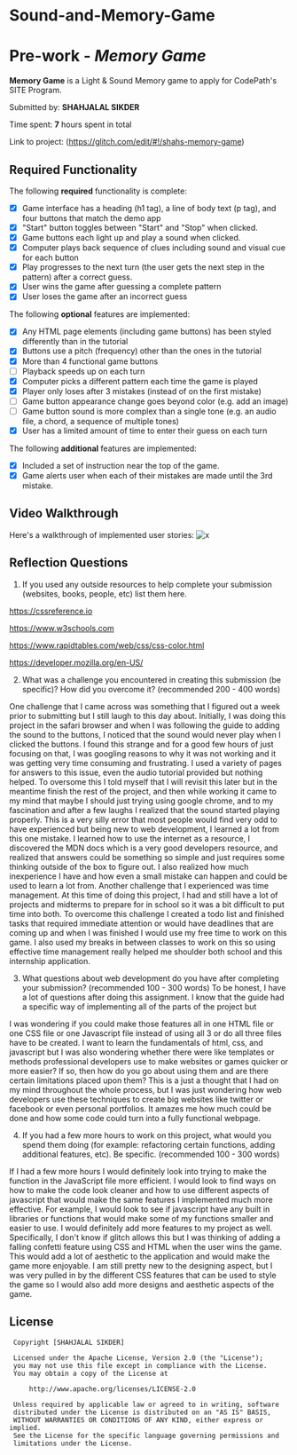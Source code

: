 # Sound-and-Memory-Game
 # Pre-work - *Memory Game*

 **Memory Game** is a Light & Sound Memory game to apply for CodePath's SITE Program. 

 Submitted by: **SHAHJALAL SIKDER**

 Time spent: **7** hours spent in total

 Link to project: (https://glitch.com/edit/#!/shahs-memory-game)

 ## Required Functionality

 The following **required** functionality is complete:

 * [x] Game interface has a heading (h1 tag), a line of body text (p tag), and four buttons that match the demo app
 * [x] "Start" button toggles between "Start" and "Stop" when clicked. 
 * [x] Game buttons each light up and play a sound when clicked. 
 * [x] Computer plays back sequence of clues including sound and visual cue for each button
 * [x] Play progresses to the next turn (the user gets the next step in the pattern) after a correct guess. 
 * [x] User wins the game after guessing a complete pattern
 * [x] User loses the game after an incorrect guess

 The following **optional** features are implemented:

 * [x] Any HTML page elements (including game buttons) has been styled differently than in the tutorial
 * [x] Buttons use a pitch (frequency) other than the ones in the tutorial
 * [x] More than 4 functional game buttons
 * [ ] Playback speeds up on each turn
 * [x] Computer picks a different pattern each time the game is played
 * [x] Player only loses after 3 mistakes (instead of on the first mistake)
 * [ ] Game button appearance change goes beyond color (e.g. add an image)
 * [ ] Game button sound is more complex than a single tone (e.g. an audio file, a chord, a sequence of multiple tones)
 * [x] User has a limited amount of time to enter their guess on each turn

 The following **additional** features are implemented:

 - [x] Included a set of instruction near the top of the game.
 - [x] Game alerts user when each of their mistakes are made until the 3rd mistake.

 ## Video Walkthrough

 Here's a walkthrough of implemented user stories:
 ![x](https://recordit.co/TA5TVTkPbe.gif)


 ## Reflection Questions
 1. If you used any outside resources to help complete your submission (websites, books, people, etc) list them here. 
 
 https://cssreference.io
 
 https://www.w3schools.com
 
 https://www.rapidtables.com/web/css/css-color.html
 
 https://developer.mozilla.org/en-US/

 2. What was a challenge you encountered in creating this submission (be specific)? How did you overcome it? (recommended 200 - 400 words) 
 
 One challenge that I came across was something that I figured out a week prior to submitting but I still laugh to this day about. Initially, I was doing this project in the safari browser and when I was following the guide to adding the sound to the buttons, I noticed that the sound would never play when I clicked the buttons. I found this strange and for a good few hours of just focusing on that, I was googling reasons to why it was not working and it was getting very time consuming and frustrating. I used a variety of pages for answers to this issue, even the audio tutorial provided but nothing helped. To oversome this I told myself that I will revisit this later but in the meantime finish the rest of the project, and then while working it came to my mind that maybe I should just trying using google chrome, and to my fascination and after a few laughs I realized that the sound started playing properly. This is a very silly error that most people would find very odd to have experienced but being new to web development, I learned a lot from this one mistake. I learned how to use the internet as a resource, I discovered the MDN docs which is a very good developers resource, and realized that answers could be something so simple and just requires some thinking outside of the box to figure out. I also realized how much inexperience I have and how even a small mistake can happen and could be used to learn a lot from.
 Another challenge that I experienced was time management. At this time of doing this project, I had and still have a lot of projects and midterms to prepare for in school so it was a bit difficult to put time into both. To overcome this challenge I created a todo list and finished tasks that required immediate attention or would have deadlines that are coming up and when I was finished I would use my free time to work on this game. I also used my breaks in between classes to work on this so using effective time management really helped me shoulder both school and this internship application.


 3. What questions about web development do you have after completing your submission? (recommended 100 - 300 words) 
  To be honest, I have a lot of questions after doing this assignment. I know that the guide had a specific way of implementing all of the parts of the project but     
  
 I was wondering if you could make those features all in one HTML file or one CSS file or one Javascript file instead of using all 3 or do all three files have to be created. 
 I want to learn the fundamentals of html, css, and javascript but I was also wondering whether there were like templates or methods professional developers use to make websites or games quicker or more easier? If so, then how do you go about using them and are there certain limitations placed upon them?
 This is a just a thought that I had on my mind throughout the whole process, but I was just wondering how web developers use these techniques to create big websites like twitter or facebook or even personal portfolios. It amazes me how much could be done and how some code could turn into a fully functional webpage.

 4. If you had a few more hours to work on this project, what would you spend them doing (for example: refactoring certain functions, adding additional features, etc). Be specific. (recommended 100 - 300 words) 

  If I had a few more hours I would definitely look into trying to make the function in the JavaScript file more efficient. I would look to find ways on how to make the code look cleaner and how to use different aspects of javascript that would make the same features I implemented much more effective. For example, I would look to see if javascript have any built in libraries or functions that would make some of my functions smaller and easier to use. 
	 I would definitely add more features to my project as well. Specifically, I don't know if glitch allows this but I was thinking of adding a falling confetti feature using CSS and HTML when the user wins the game. This would add a lot of aesthetic to the application and would make the game more enjoyable. I am still pretty new to the designing aspect, but I was very pulled in by the different CSS features that can be used to style the game so I would also add more designs and aesthetic aspects of the game.



 ## License

     Copyright [SHAHJALAL SIKDER]

     Licensed under the Apache License, Version 2.0 (the "License");
     you may not use this file except in compliance with the License.
     You may obtain a copy of the License at

         http://www.apache.org/licenses/LICENSE-2.0

     Unless required by applicable law or agreed to in writing, software
     distributed under the License is distributed on an "AS IS" BASIS,
     WITHOUT WARRANTIES OR CONDITIONS OF ANY KIND, either express or implied.
     See the License for the specific language governing permissions and
     limitations under the License.

